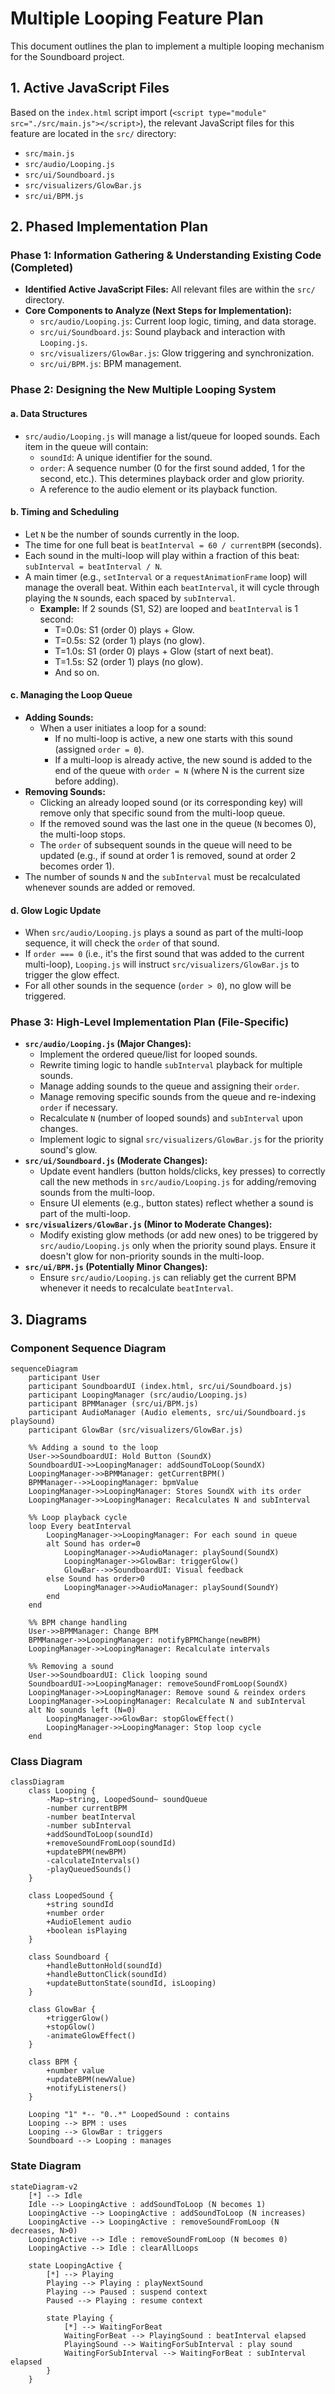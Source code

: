 # Multiple Looping Feature Plan

This document outlines the plan to implement a multiple looping mechanism for the Soundboard project.

## 1. Active JavaScript Files

Based on the `index.html` script import (`<script type="module" src="./src/main.js"></script>`), the relevant JavaScript files for this feature are located in the `src/` directory:

*   `src/main.js`
*   `src/audio/Looping.js`
*   `src/ui/Soundboard.js`
*   `src/visualizers/GlowBar.js`
*   `src/ui/BPM.js`

## 2. Phased Implementation Plan

### Phase 1: Information Gathering & Understanding Existing Code (Completed)

*   **Identified Active JavaScript Files:** All relevant files are within the `src/` directory.
*   **Core Components to Analyze (Next Steps for Implementation):**
    *   `src/audio/Looping.js`: Current loop logic, timing, and data storage.
    *   `src/ui/Soundboard.js`: Sound playback and interaction with `Looping.js`.
    *   `src/visualizers/GlowBar.js`: Glow triggering and synchronization.
    *   `src/ui/BPM.js`: BPM management.

### Phase 2: Designing the New Multiple Looping System

#### a. Data Structures

*   `src/audio/Looping.js` will manage a list/queue for looped sounds. Each item in the queue will contain:
    *   `soundId`: A unique identifier for the sound.
    *   `order`: A sequence number (0 for the first sound added, 1 for the second, etc.). This determines playback order and glow priority.
    *   A reference to the audio element or its playback function.

#### b. Timing and Scheduling

*   Let `N` be the number of sounds currently in the loop.
*   The time for one full beat is `beatInterval = 60 / currentBPM` (seconds).
*   Each sound in the multi-loop will play within a fraction of this beat: `subInterval = beatInterval / N`.
*   A main timer (e.g., `setInterval` or a `requestAnimationFrame` loop) will manage the overall beat. Within each `beatInterval`, it will cycle through playing the `N` sounds, each spaced by `subInterval`.
    *   **Example:** If 2 sounds (S1, S2) are looped and `beatInterval` is 1 second:
        *   T=0.0s: S1 (order 0) plays + Glow.
        *   T=0.5s: S2 (order 1) plays (no glow).
        *   T=1.0s: S1 (order 0) plays + Glow (start of next beat).
        *   T=1.5s: S2 (order 1) plays (no glow).
        *   And so on.

#### c. Managing the Loop Queue

*   **Adding Sounds:**
    *   When a user initiates a loop for a sound:
        *   If no multi-loop is active, a new one starts with this sound (assigned `order = 0`).
        *   If a multi-loop is already active, the new sound is added to the end of the queue with `order = N` (where N is the current size before adding).
*   **Removing Sounds:**
    *   Clicking an already looped sound (or its corresponding key) will remove only that specific sound from the multi-loop queue.
    *   If the removed sound was the last one in the queue (`N` becomes 0), the multi-loop stops.
    *   The `order` of subsequent sounds in the queue will need to be updated (e.g., if sound at order 1 is removed, sound at order 2 becomes order 1).
*   The number of sounds `N` and the `subInterval` must be recalculated whenever sounds are added or removed.

#### d. Glow Logic Update

*   When `src/audio/Looping.js` plays a sound as part of the multi-loop sequence, it will check the `order` of that sound.
*   If `order === 0` (i.e., it's the first sound that was added to the current multi-loop), `Looping.js` will instruct `src/visualizers/GlowBar.js` to trigger the glow effect.
*   For all other sounds in the sequence (`order > 0`), no glow will be triggered.

### Phase 3: High-Level Implementation Plan (File-Specific)

*   **`src/audio/Looping.js` (Major Changes):**
    *   Implement the ordered queue/list for looped sounds.
    *   Rewrite timing logic to handle `subInterval` playback for multiple sounds.
    *   Manage adding sounds to the queue and assigning their `order`.
    *   Manage removing specific sounds from the queue and re-indexing `order` if necessary.
    *   Recalculate `N` (number of looped sounds) and `subInterval` upon changes.
    *   Implement logic to signal `src/visualizers/GlowBar.js` for the priority sound's glow.
*   **`src/ui/Soundboard.js` (Moderate Changes):**
    *   Update event handlers (button holds/clicks, key presses) to correctly call the new methods in `src/audio/Looping.js` for adding/removing sounds from the multi-loop.
    *   Ensure UI elements (e.g., button states) reflect whether a sound is part of the multi-loop.
*   **`src/visualizers/GlowBar.js` (Minor to Moderate Changes):**
    *   Modify existing glow methods (or add new ones) to be triggered by `src/audio/Looping.js` only when the priority sound plays. Ensure it doesn't glow for non-priority sounds in the multi-loop.
*   **`src/ui/BPM.js` (Potentially Minor Changes):**
    *   Ensure `src/audio/Looping.js` can reliably get the current BPM whenever it needs to recalculate `beatInterval`.

## 3. Diagrams

### Component Sequence Diagram

```mermaid
sequenceDiagram
    participant User
    participant SoundboardUI (index.html, src/ui/Soundboard.js)
    participant LoopingManager (src/audio/Looping.js)
    participant BPMManager (src/ui/BPM.js)
    participant AudioManager (Audio elements, src/ui/Soundboard.js playSound)
    participant GlowBar (src/visualizers/GlowBar.js)

    %% Adding a sound to the loop
    User->>SoundboardUI: Hold Button (SoundX)
    SoundboardUI->>LoopingManager: addSoundToLoop(SoundX)
    LoopingManager->>BPMManager: getCurrentBPM()
    BPMManager-->>LoopingManager: bpmValue
    LoopingManager->>LoopingManager: Stores SoundX with its order
    LoopingManager->>LoopingManager: Recalculates N and subInterval
    
    %% Loop playback cycle
    loop Every beatInterval
        LoopingManager->>LoopingManager: For each sound in queue
        alt Sound has order=0
            LoopingManager->>AudioManager: playSound(SoundX)
            LoopingManager->>GlowBar: triggerGlow()
            GlowBar-->>SoundboardUI: Visual feedback
        else Sound has order>0
            LoopingManager->>AudioManager: playSound(SoundY)
        end
    end

    %% BPM change handling
    User->>BPMManager: Change BPM
    BPMManager->>LoopingManager: notifyBPMChange(newBPM)
    LoopingManager->>LoopingManager: Recalculate intervals
    
    %% Removing a sound
    User->>SoundboardUI: Click looping sound
    SoundboardUI->>LoopingManager: removeSoundFromLoop(SoundX)
    LoopingManager->>LoopingManager: Remove sound & reindex orders
    LoopingManager->>LoopingManager: Recalculate N and subInterval
    alt No sounds left (N=0)
        LoopingManager->>GlowBar: stopGlowEffect()
        LoopingManager->>LoopingManager: Stop loop cycle
    end
```

### Class Diagram

```mermaid
classDiagram
    class Looping {
        -Map~string, LoopedSound~ soundQueue
        -number currentBPM
        -number beatInterval
        -number subInterval
        +addSoundToLoop(soundId)
        +removeSoundFromLoop(soundId)
        +updateBPM(newBPM)
        -calculateIntervals()
        -playQueuedSounds()
    }

    class LoopedSound {
        +string soundId
        +number order
        +AudioElement audio
        +boolean isPlaying
    }

    class Soundboard {
        +handleButtonHold(soundId)
        +handleButtonClick(soundId)
        +updateButtonState(soundId, isLooping)
    }

    class GlowBar {
        +triggerGlow()
        +stopGlow()
        -animateGlowEffect()
    }

    class BPM {
        +number value
        +updateBPM(newValue)
        +notifyListeners()
    }

    Looping "1" *-- "0..*" LoopedSound : contains
    Looping --> BPM : uses
    Looping --> GlowBar : triggers
    Soundboard --> Looping : manages
```

### State Diagram

```mermaid
stateDiagram-v2
    [*] --> Idle
    Idle --> LoopingActive : addSoundToLoop (N becomes 1)
    LoopingActive --> LoopingActive : addSoundToLoop (N increases)
    LoopingActive --> LoopingActive : removeSoundFromLoop (N decreases, N>0)
    LoopingActive --> Idle : removeSoundFromLoop (N becomes 0)
    LoopingActive --> Idle : clearAllLoops

    state LoopingActive {
        [*] --> Playing
        Playing --> Playing : playNextSound
        Playing --> Paused : suspend context
        Paused --> Playing : resume context
        
        state Playing {
            [*] --> WaitingForBeat
            WaitingForBeat --> PlayingSound : beatInterval elapsed
            PlayingSound --> WaitingForSubInterval : play sound
            WaitingForSubInterval --> WaitingForBeat : subInterval elapsed
        }
    }
```
